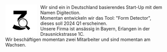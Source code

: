 
<img src="/Assets/Images/Logo.jpg"
     alt="Firmenlogo"
     style="float: left; margin-right: 10px; height: 100px; width: 100px;" />

<p>
Wir sind ein in Deutschland basierendes Start-Up mit dem Namen Digitection.
<br> Momentan entwickeln wir das Tool: "Form Detector", dieses soll 2024 Q1 erscheinen.
<br> Unsere Firma ist ansässig in Bayern, Erlangen in der Drausnickstrasse 1C.
<br> Wir beschäftigen momentan zwei Mitarbeiter und sind momentan am Wachsen.
</p>


